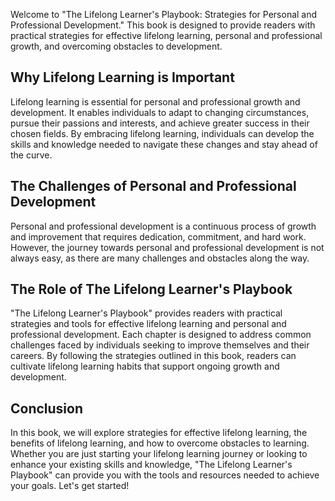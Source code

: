 
Welcome to "The Lifelong Learner's Playbook: Strategies for Personal and Professional Development." This book is designed to provide readers with practical strategies for effective lifelong learning, personal and professional growth, and overcoming obstacles to development.

Why Lifelong Learning is Important
----------------------------------

Lifelong learning is essential for personal and professional growth and development. It enables individuals to adapt to changing circumstances, pursue their passions and interests, and achieve greater success in their chosen fields. By embracing lifelong learning, individuals can develop the skills and knowledge needed to navigate these changes and stay ahead of the curve.

The Challenges of Personal and Professional Development
-------------------------------------------------------

Personal and professional development is a continuous process of growth and improvement that requires dedication, commitment, and hard work. However, the journey towards personal and professional development is not always easy, as there are many challenges and obstacles along the way.

The Role of The Lifelong Learner's Playbook
-------------------------------------------

"The Lifelong Learner's Playbook" provides readers with practical strategies and tools for effective lifelong learning and personal and professional development. Each chapter is designed to address common challenges faced by individuals seeking to improve themselves and their careers. By following the strategies outlined in this book, readers can cultivate lifelong learning habits that support ongoing growth and development.

Conclusion
----------

In this book, we will explore strategies for effective lifelong learning, the benefits of lifelong learning, and how to overcome obstacles to learning. Whether you are just starting your lifelong learning journey or looking to enhance your existing skills and knowledge, "The Lifelong Learner's Playbook" can provide you with the tools and resources needed to achieve your goals. Let's get started!
